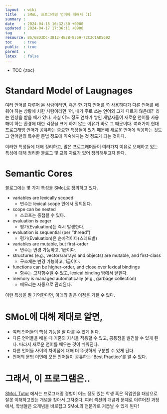 ```yaml
---
layout  : wiki
title   : SMoL, 프로그래밍 언어에 대해서 (1)
summary : 
date    : 2024-04-15 16:32:30 +0900
updated : 2024-04-17 17:36:11 +0900
tag     : 
resource: B6/6BD3DC-3812-4E2B-8269-72C3C1AD5692
toc     : true
public  : true
parent  : 
latex   : false
---
```

* TOC
{:toc}

# Standard Model of Laugnages
여러 언어를 다루어 본 사람이라면, 혹은 한 가지 언어를 쭉 사용하다가 다른 언어를 배워야 하는 상황에 처한 사람이라면 '어, 내가 주로 쓰는 언어와 크게 다르지 않은데?' 라는 인상을 받을 때가 있다. 사실 어느 정도 연차가 쌓인 개발자들이 새로운 언어를 사용해야 하는 환경에 대한 걱정을 크게 하지 않는 이유가 바로 그 때문이다. 여러가지 현대 프로그래밍 언어가 공유하는 중요한 특성들이 있기 때문에 새로운 언어에 적응하는 것도 그 언어만의 특수한 문법 정도에 익숙해지는 것 정도가 되는 것이다.

이러한 특성들에 대해 정리하고, 많은 프로그래머들이 여러가지 이유로 오해하고 있는 특성에 대해 정리한 블로그 및 교육 자료가 있어 정리해두고자 한다.

# Semantic Cores

블로그에는 몇 가지 특성을 SMoL로 정의하고 있다.

- variables are lexically scoped
  - 변수는 lexical scope 안에서 정의된다. 
- scope can be nested
  - 스코프는 중첩될 수 있다.
- evaluation is eager
  - 평가(Evaluation)는 즉시 발생한다.
- evaluation is sequential (per “thread”)
  - 평가(Evaluation)은 순차적이다(스레드별)
- variables are mutable, but first-order
  - 변수는 변경 가능하고, 1급이다.
- structures (e.g., vectors/arrays and objects) are mutable, and first-class
  - 구조체는 변경 가능하고, 1급이다.
- functions can be higher-order, and close over lexical bindings
  - 함수는 고차함수일 수 있고, lexical binding 밖에서 닫힌다. 
- memory is managed automatically (e.g., garbage collection)
  - 메모리는 자동으로 관리된다.
  
이런 특성을 잘 기억한다면, 아래와 같은 이점을 가질 수 있다.

# SMoL에 대해 제대로 알면, 
- 여러 언어들의 핵심 기능을 잘 다룰 수 있게 된다.
- 다른 언어들을 배울 때 기존의 지식을 적용할 수 있고, 공통점을 발견할 수 있게 된다. 따라서 새로운 언어를 배우는 것이 쉬워진다. 
- 다른 언어들 사이의 차이점에 대해 더 뚜렷하게 구분할 수 있게 된다.
- 언어의 문법 이면에 모든 언어들이 공유하는 'Best Practice'를 알 수 있다.

# 그래서, 이 프로그램은..
[SMoL Tutor](https://smol-tutor.xyz/) 에서는 프로그래밍 경험이 어느 정도 있는 학생 혹은 직업인을 대상으로 잘못 이해하고있는 개념을 찾아서 고쳐준다. 여러 섹션의 개념과 문제로 이루어진 과정에서, 학생들은 오개념을 바로잡고 SMoL의 전문가로 거듭날 수 있게 된다!
